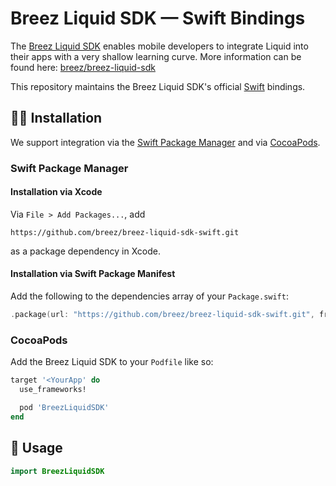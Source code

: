 # Breez Liquid SDK — Swift Bindings

The [Breez Liquid SDK](https://github.com/breez/breez-liquid-sdk) enables mobile developers to integrate Liquid into their apps with a very shallow learning curve. More information can be found here: [breez/breez-liquid-sdk](https://github.com/breez/breez-liquid-sdk)

This repository maintains the Breez Liquid SDK's official [Swift](https://www.swift.org/) bindings.

## 👨‍🔧 Installation

We support integration via the [Swift Package Manager](https://www.swift.org/package-manager/) and via [CocoaPods](https://cocoapods.org/).

### Swift Package Manager

#### Installation via Xcode

Via `File > Add Packages...`, add

```
https://github.com/breez/breez-liquid-sdk-swift.git
```

as a package dependency in Xcode.

#### Installation via Swift Package Manifest

Add the following to the dependencies array of your `Package.swift`:

``` swift
.package(url: "https://github.com/breez/breez-liquid-sdk-swift.git", from: "0.0.1"),
```

### CocoaPods

Add the Breez Liquid SDK to your `Podfile` like so:

``` ruby
target '<YourApp' do
  use_frameworks!

  pod 'BreezLiquidSDK'
end
```

## 📄 Usage

``` swift
import BreezLiquidSDK
```
